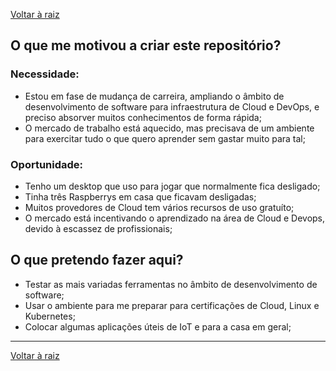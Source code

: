 [Voltar à raiz](../README.md)

## O que me motivou a criar este repositório?

### Necessidade:

- Estou em fase de mudança de carreira, ampliando o âmbito de desenvolvimento de software para infraestrutura de Cloud e DevOps, e preciso absorver muitos conhecimentos de forma rápida;
- O mercado de trabalho está aquecido, mas precisava de um ambiente para exercitar tudo o que quero aprender sem gastar muito para tal;

### Oportunidade:

- Tenho um desktop que uso para jogar que normalmente fica desligado;
- Tinha três Raspberrys em casa que ficavam desligadas;
- Muitos provedores de Cloud tem vários recursos de uso gratuíto;
- O mercado está incentivando o aprendizado na área de Cloud e Devops, devido à escassez de profissionais;

## O que pretendo fazer aqui?

- Testar as mais variadas ferramentas no âmbito de desenvolvimento de software;
- Usar o ambiente para me preparar para certificações de Cloud, Linux e Kubernetes;
- Colocar algumas aplicações úteis de IoT e para a casa em geral;

---
[Voltar à raiz](../README.md)